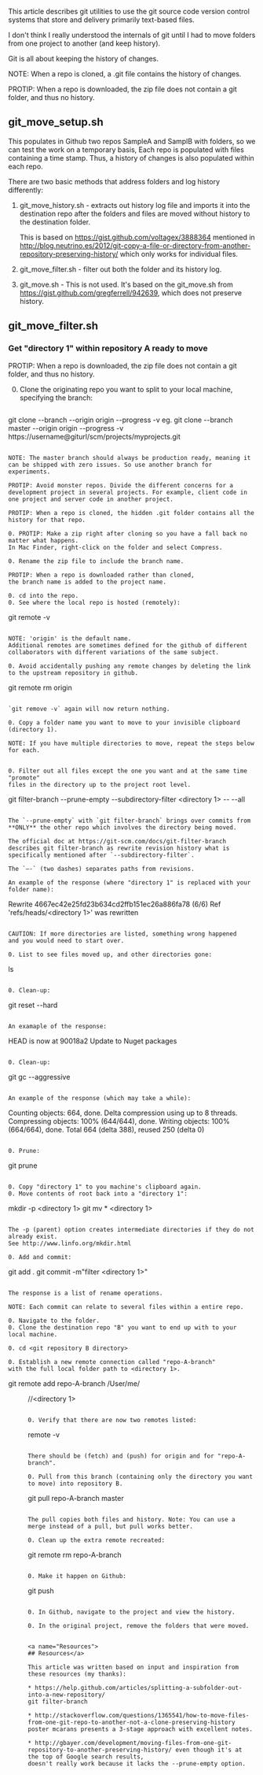 This article describes git utilities to use the git source code version control systems that store and delivery primarily text-based files.

I don't think I really understood the internals of git until I had to move folders from one project to another (and keep history).

Git is all about keeping the history of changes.

   NOTE: When a repo is cloned, a .git file contains the history of changes.

   PROTIP: When a repo is downloaded, the zip file does not contain a git folder, and thus no history.

## git_move_setup.sh
This populates in Github two repos SampleA and SamplB with folders,
so we can test the work on a temporary basis,
Each repo is populated with files containing a time stamp.
Thus, a history of changes is also populated within each repo.


There are two basic methods that address folders and log history differently:

1) git_move_history.sh - extracts out history log file and imports it into the destination repo after 
   the folders and files are moved without history to the destination folder.

   This is based on https://gist.github.com/voltagex/3888364 mentioned in
   http://blog.neutrino.es/2012/git-copy-a-file-or-directory-from-another-repository-preserving-history/
   which only works for individual files.

2) git_move_filter.sh - filter out both the folder and its history log. 

3) git_move.sh - This is not used. It's based on the git_move.sh from 
   https://gist.github.com/gregferrell/942639, which does not preserve history.


## git_move_filter.sh

### Get "directory 1" within repository A ready to move

   PROTIP: When a repo is downloaded, the zip file does not contain a git folder, and thus no history.

0. Clone the originating repo you want to split to your local machine,
   specifying the branch:

   ```
git clone --branch <branch> --origin origin --progress -v <git repository A url>
eg. git clone --branch master --origin origin --progress -v https://username@giturl/scm/projects/myprojects.git
   ```

   NOTE: The master branch should always be production ready, meaning it can be shipped with zero issues. So use another branch for experiments.
   
   PROTIP: Avoid monster repos. Divide the different concerns for a development project in several projects. For example, client code in one project and server code in another project.
   
   PROTIP: When a repo is cloned, the hidden .git folder contains all the history for that repo.

0. PROTIP: Make a zip right after cloning so you have a fall back no matter what happens.
   In Mac Finder, right-click on the folder and select Compress.

0. Rename the zip file to include the branch name.

   PROTIP: When a repo is downloaded rather than cloned,
   the branch name is added to the project name.

0. cd into the repo.
0. See where the local repo is hosted (remotely):

   ```
git remote -v
   ```

   NOTE: 'origin' is the default name.
   Additional remotes are sometimes defined for the github of different collaborators with different variations of the same subject.

0. Avoid accidentally pushing any remote changes by deleting the link to the upstream repository in github.

   ```
git remote rm origin
   ```

   `git remove -v` again will now return nothing.

0. Copy a folder name you want to move to your invisible clipboard
   (directory 1).

   NOTE: If you have multiple directories to move, repeat the steps below for each.


0. Filter out all files except the one you want and at the same time "promote"
   files in the directory up to the project root level.

   ```
git filter-branch --prune-empty --subdirectory-filter <directory 1> -- --all
   ```

   The `--prune-empty` with `git filter-branch` brings over commits from **ONLY** the other repo which involves the directory being moved.

   The official doc at https://git-scm.com/docs/git-filter-branch
   describes git filter-branch as rewrite revision history what is specifically mentioned after `--subdirectory-filter`.

   The `–-` (two dashes) separates paths from revisions.

   An example of the response (where "directory 1" is replaced with your folder name):

   ```
Rewrite 4667ec42e25fd23b634cd2ffb151ec26a886fa78 (6/6)
Ref 'refs/heads/<directory 1>' was rewritten
   ```

   CAUTION: If more directories are listed, something wrong happened
   and you would need to start over.

0. List to see files moved up, and other directories gone:

   ```
   ls
   ```

0. Clean-up:

   ```
git reset --hard
   ```

   An examaple of the response:

   ```
   HEAD is now at 90018a2 Update to Nuget packages
   ```

0. Clean-up:

   ```
git gc --aggressive
   ```

   An example of the response (which may take a while):

   ```
Counting objects: 664, done.
Delta compression using up to 8 threads.
Compressing objects: 100% (644/644), done.
Writing objects: 100% (664/664), done.
Total 664 (delta 388), reused 250 (delta 0)
   ```

0. Prune:

   ```
git prune
   ```

0. Copy "directory 1" to you machine's clipboard again.
0. Move contents of root back into a "directory 1":

   ```
mkdir -p <directory 1>
git mv * <directory 1>
   ```

   The -p (parent) option creates intermediate directories if they do not already exist.
   See http://www.linfo.org/mkdir.html

0. Add and commit:

   ```
git add .
git commit -m"filter <directory 1>"
   ```

   The response is a list of rename operations.

   NOTE: Each commit can relate to several files within a entire repo.

0. Navigate to the folder.
0. Clone the destination repo "B" you want to end up with to your local machine.

0. cd <git repository B directory>

0. Establish a new remote connection called "repo-A-branch" 
   with the full local folder path to <directory 1>.

   ```
   git remote add repo-A-branch /User/me/<dir>/<project A>/<directory 1>
   ```

0. Verify that there are now two remotes listed:

   ```
   remote -v
   ```

   There should be (fetch) and (push) for origin and for "repo-A-branch".

0. Pull from this branch (containing only the directory you want to move) into repository B.

   ```
git pull repo-A-branch master
   ```

The pull copies both files and history. Note: You can use a merge instead of a pull, but pull works better.

0. Clean up the extra remote recreated:

   ```
git remote rm repo-A-branch
   ```

0. Make it happen on Github:

   ```
   git push
   ```

0. In Github, navigate to the project and view the history.

0. In the original project, remove the folders that were moved.


<a name="Resources">
## Resources</a>

This article was written based on input and inspiration from these resources (my thanks):

* https://help.github.com/articles/splitting-a-subfolder-out-into-a-new-repository/
git filter-branch 

* http://stackoverflow.com/questions/1365541/how-to-move-files-from-one-git-repo-to-another-not-a-clone-preserving-history poster mcarans presents a 3-stage approach with excellent notes.

* http://gbayer.com/development/moving-files-from-one-git-repository-to-another-preserving-history/ even though it's at the top of Google search results,
doesn't really work because it lacks the --prune-empty option.


